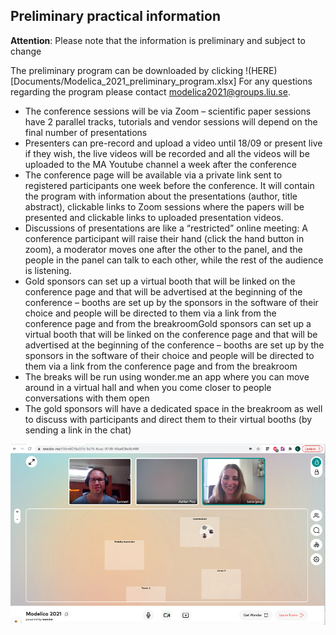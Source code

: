 ## Preliminary practical information

**Attention**: Please note that the information is preliminary and subject to change

The preliminary program can be downloaded by clicking !(HERE)[Documents/Modelica_2021_preliminary_program.xlsx]
For any questions regarding the program please contact modelica2021@groups.liu.se. 

- The conference sessions will be via Zoom – scientific paper sessions have 2 parallel tracks, tutorials and vendor sessions will depend on the final number of presentations
- Presenters can pre-record and upload a video until 18/09 or present live if they wish, the live videos will be recorded and all the videos will be uploaded to the MA Youtube channel a week after the conference
- The conference page will be available via a private link sent to registered participants one week before the conference. It will contain the program with information about the presentations (author, title abstract), clickable links to Zoom sessions where the papers will be presented and clickable links to uploaded presentation videos.
- Discussions of presentations are like a “restricted” online meeting: A conference participant will raise their hand (click the hand button in zoom), a moderator moves one after the other to the panel, and the people in the panel can talk to each other, while the rest of the audience is listening.
- Gold sponsors can set up a virtual booth that will be linked on the conference page and that will be advertised at the beginning of the conference – booths are set up by the sponsors in the software of their choice and people will be directed to them via a link from the conference page and from the breakroomGold sponsors can set up a virtual booth that will be linked on the conference page and that will be advertised at the beginning of the conference – booths are set up by the sponsors in the software of their choice and people will be directed to them via a link from the conference page and from the breakroom
- The breaks will be run using wonder.me an app where you can move around in a virtual hall and when you come closer to people conversations with them open
- The gold sponsors will have a dedicated space in the breakroom as well to discuss with participants and direct them to their virtual booths (by sending a link in the chat)

![wonder.me will be used during breaks](/images/breaks.png)
